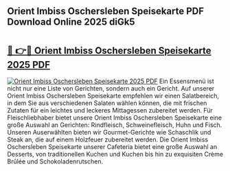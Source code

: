 ## Orient Imbiss Oschersleben Speisekarte PDF Download Online 2025 diGk5

# <h2><a href="http://gc8g08.nevu.top/?p=Orient+Imbiss+Oschersleben+Speisekarte">🔗 👉🔴 Orient Imbiss Oschersleben Speisekarte 2025 PDF</a></h2>

[![Orient Imbiss Oschersleben Speisekarte 2025 PDF](https://i.imgur.com/dBaPXMq.png)](http://gc8g08.nevu.top/?p=Orient+Imbiss+Oschersleben+Speisekarte)
Ein Essensmenü ist nicht nur eine Liste von Gerichten, sondern auch ein Gericht. Auf unserer Orient Imbiss Oschersleben Speisekarte empfehlen wir einen Salatbereich, in dem Sie aus verschiedenen Salaten wählen können, die mit frischen Zutaten für ein leichtes und leckeres Mittagessen zubereitet werden. Für Fleischliebhaber bietet unsere Orient Imbiss Oschersleben Speisekarte eine große Auswahl an Gerichten: Rindfleisch, Schweinefleisch, Huhn und Fisch. Unseren Auserwählten bieten wir Gourmet-Gerichte wie Schaschlik und Steak an, die auf einem Holzfeuer zubereitet werden. Die Orient Imbiss Oschersleben Speisekarte unserer Cafeteria bietet eine große Auswahl an Desserts, von traditionellen Kuchen und Kuchen bis hin zu exquisiten Crème Brûlée und Schokoladenrutschen.

